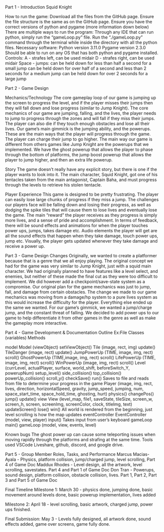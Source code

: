 Part 1 - Introduction
Squid Knight



How to run the game:
Download all the files from the GitHub page.
Ensure the file structure is the same as on the GitHub page. 
Ensure you have the correct versions of python and pygame (more information down below)
There are multiple ways to run the program:
Through any IDE that can run python, simply run the “gameLoop.py” file.
Run the “./gameLoop.py” command through the terminal while inside the directory with all the python files. 
Necessary software:
Python version 3.11.0
Pygame version 2.3.0
Should be able to run on any OS that has both python and pygame installed. 
Controls:
A - strafes left, can be used midair
D - strafes right, can be used midair
Space - jumps:
can be held down for less than half a second for a small jump
can be held down for over half of a second and less than 2 seconds for a medium jump
can be held down for over 2 seconds for a large jump







Part 2 - Game Design

Mechanics/Technology
The core gameplay loop of our game is jumping up the screen to progress the level, and if the player misses their jumps then they will fall down and lose progress (similar to Jump Knight). The core mechanics of our game are jumping, falling, and the lives, the player needs to jump to progress through the zones and will fall if they miss their jumps. The player can also die if they touch enough obstacles and lose all their lives. Our game’s main gimmick is the jumping ability, and the powerups. These are the main ways that the player will progress through the game. The player can charge their jump to go higher. The main way our game is different from others games like Jump Knight are the powerups that we implemented. We have the ghost powerup that allows the player to phase through the bottom of platforms, the jump boost powerup that allows the player to jump higher, and then an extra life powerup.

Story
The game doesn’t really have any explicit story, but there is one if the player wants to look into it. The main character, Squid Knight, got one of his tentacles taken from the main antagonist, Captain Baha, and must progress through the levels to retrieve his stolen tentacle. 

Player Experience 
This game is designed to be pretty frustrating. The player can easily lose large chunks of progress if they miss a jump. The challenges our players face will be falling down and losing their progress, as well as dodging the spike tiles that will cause them to lose lives and eventually lose the game. The main “reward” the player receives as they progress is simply more lives, and a sense of pride and accomplishment. In terms of feedback, there will be sound effects and animations for when the player touches power ups, jumps, takes damage etc. Audio elements the player will get are all the sound effects that happen when they take damage, touch power ups, jump etc. Visually, the player gets updated whenever they take damage and receive a power up. 

Part 3 - Game Design Changes
Originally, we wanted to create a platformer because that is a genre that we all enjoy playing. The original concept we had for the game was very similar to Jump Knight, just with a squid main character. We had originally planned to have features like a level select, and enemies, but neither of these made the final cut as they were too difficult to implement. We did however add a checkpoint/save-state system as a compromise. Our original plan for the game mechanics was just to jump, fall, and damage from certain obstacles. The change we made to our game mechanics was moving from a damage/hp system to a pure lives system as this would increase the difficulty for the player. Everything else ended up the same we wanted. For our game’s gimmick, we wanted a jump/charge jump, and the constant threat of falling. We decided to add power ups to our game to help differentiate it from other games in the genre as well as make the gameplay more interactive. 


Part 4 - Game Development & Documentation
Outline
Ex:File
	Classes (variables)
		Methods

model
Model (viewObject)
setViewObject()
Tile (image, rect, img)
update()
TileDanger (image, rect)
update()
JumpPowerUp (TIME, image, img, rect)
scroll()
GhostPowerUp (TIME,image, img, rect)
scroll()
LifePowerUp (TIME, image, img, rect)
scroll()
WinPowerUp (image, img, rect)
scroll()
Level (currLevel, actualPlayer, surface, world_shift, beforeSwitch_Y, powerupNum)
setup_level()
side_collision()
top_collision()
powerUp_collision()
scroll_y()
checkSave()
run()
Saves to file and reads from file to determine your progress in the game
Player (image, img, rect, lives, direction, horizontalSpeed, gravity, jump_speed, jumping, num, space_start_time, space_hold_time, ghosting, hurt)
physics()
changePos()
jump()
update()
view 
View (level_map, file1, saveState, tileSize, screen_w, screen_h, screen, screenImg, screenColor, clock, titleImg, text)
updateScreen()
lose()
win()
All world is rendered from the beginning, just level scrolling is how the map updates
eventController
EventController (model, view, player)
input()
Takes input from user’s keyboard
gameLoop
main()
gameLoop (model, view, events, level)


Known bugs
The ghost power up can cause some teleporting issues when moving rapidly through the platforms and strafing at the same time. 
Tools used 
VSCode Liveshare, github, discord, and google drive. 

Part 5 - Group Member Roles, Tasks, and Performance
Marcus Macias-Ayala - Physics, platform collision, jump/charged jump, level scrolling, Part 4 of Game Doc
Maddux Rhodes - Level design, all the artwork, level scrolling, savestates. Part 4 and Part 1 of Game Doc
Don Tran - Powerups, sound design, platform collision, obstacle collision, lives. Part 1, Part 2, Part 3 and Part 5 of Game Doc

Final Timeline
Milestone 1: March 30 - physics done, jumping done, basic movement around levels done, basic powerup implementation, lives added

Milestone 2: April 18 - level scrolling, basic artwork, charged jump, power ups finished. 

Final Submission: May 3 - Levels fully designed, all artwork done, sound effects added, game over screens, game fully done. 
